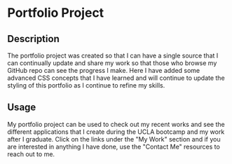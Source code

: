 # Portfolio Project

## Description
The portfolio project was created so that I can have a single source that I can continually update and share my work so that those who browse my GitHub repo can see the progress I make. Here I have added some advanced CSS concepts that I have learned and will continue to update the styling of this portfolio as I continue to refine my skills. 

## Usage
My portfolio project can be used to check out my recent works and see the different applications that I create during the UCLA bootcamp and my work after I graduate. Click on the links under the "My Work" section and if you are interested in anything I have done, use the "Contact Me" resources to reach out to me. 

